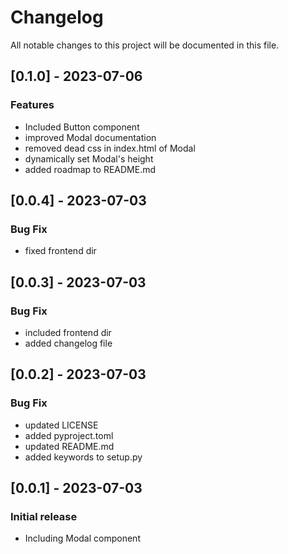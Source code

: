 # Changelog
All notable changes to this project will be documented in this file.

## [0.1.0] - 2023-07-06
### Features
- Included Button component
- improved Modal documentation
- removed dead css in index.html of Modal
- dynamically set Modal's height
- added roadmap to README.md

## [0.0.4] - 2023-07-03
### Bug Fix
- fixed frontend dir

## [0.0.3] - 2023-07-03
### Bug Fix
- included frontend dir
- added changelog file

## [0.0.2] - 2023-07-03
### Bug Fix
- updated LICENSE
- added pyproject.toml
- updated README.md
- added keywords to setup.py

## [0.0.1] - 2023-07-03
### Initial release
- Including Modal component